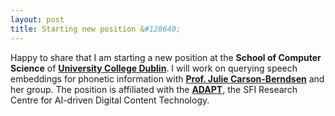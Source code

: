 ```yaml
---
layout: post
title: Starting new position &#128640;
---
```


Happy to share that I am starting a new position at the <strong>School of Computer Science</strong> of <strong><a href="https://www.ucd.ie/" target="_blank" rel="noopener">University College Dublin</a></strong>.
I will work on querying speech embeddings for phonetic information with <strong><a href="https://people.ucd.ie/julie.berndsen" target="_blank" rel="noopener">Prof. Julie Carson-Berndsen</a></strong> and her group. 
The position is affiliated with the <strong><a href="https://www.adaptcentre.ie/" target="_blank" rel="noopener">ADAPT</a></strong>, the SFI Research Centre for AI-driven Digital Content Technology.
